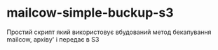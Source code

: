 # mailcow-simple-buckup-s3
Простий скрипт який використовує вбудований метод бекапування mailcow, архіву' і передає в S3
